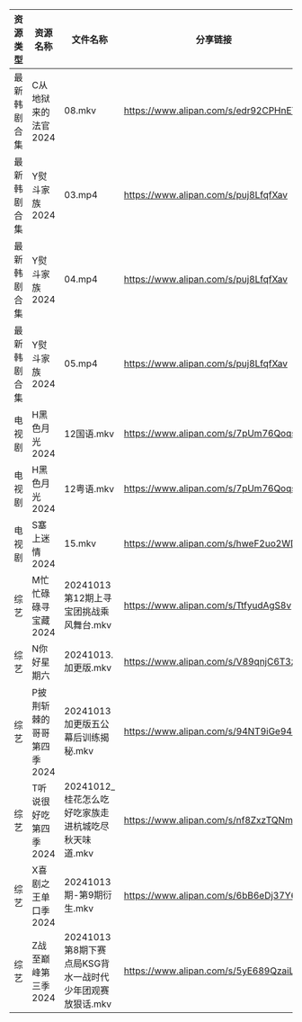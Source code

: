 | 资源类型   | 资源名称            | 文件名称                                 | 分享链接                                 | 更新时间                |
| ------ | --------------- | ------------------------------------ | ------------------------------------ | ------------------- |
| 最新韩剧合集 | C从地狱来的法官2024    | 08.mkv                               | https://www.alipan.com/s/edr92CPHnET | 2024-10-13 00:05:19 |
| 最新韩剧合集 | Y熨斗家族2024       | 03.mp4                               | https://www.alipan.com/s/puj8LfqfXav | 2024-10-13 12:06:47 |
| 最新韩剧合集 | Y熨斗家族2024       | 04.mp4                               | https://www.alipan.com/s/puj8LfqfXav | 2024-10-13 12:06:47 |
| 最新韩剧合集 | Y熨斗家族2024       | 05.mp4                               | https://www.alipan.com/s/puj8LfqfXav | 2024-10-13 12:06:47 |
| 电视剧    | H黑色月光2024       | 12国语.mkv                             | https://www.alipan.com/s/7pUm76Qoqso | 2024-10-13 14:05:35 |
| 电视剧    | H黑色月光2024       | 12粤语.mkv                             | https://www.alipan.com/s/7pUm76Qoqso | 2024-10-13 14:05:35 |
| 电视剧    | S塞上迷情2024       | 15.mkv                               | https://www.alipan.com/s/hweF2uo2WDH | 2024-10-13 14:06:28 |
| 综艺     | M忙忙碌碌寻宝藏2024    | 20241013第12期上寻宝团挑战乘风舞台.mkv           | https://www.alipan.com/s/TtfyudAgS8v | 2024-10-13 14:07:15 |
| 综艺     | N你好星期六          | 20241013.加更版.mkv                     | https://www.alipan.com/s/V89qnjC6T3z | 2024-10-13 14:07:30 |
| 综艺     | P披荆斩棘的哥哥第四季2024 | 20241013加更版五公幕后训练揭秘.mkv              | https://www.alipan.com/s/94NT9iGe94e | 2024-10-13 14:07:35 |
| 综艺     | T听说很好吃第四季2024   | 20241012_桂花怎么吃好吃家族走进杭城吃尽秋天味道.mkv     | https://www.alipan.com/s/nf8ZxzTQNmB | 2024-10-13 00:07:40 |
| 综艺     | X喜剧之王单口季2024    | 20241013期-第9期衍生.mkv                  | https://www.alipan.com/s/6bB6eDj37Y6 | 2024-10-13 14:08:12 |
| 综艺     | Z战至巅峰第三季2024    | 20241013第8期下赛点局KSG背水一战时代少年团观赛放狠话.mkv | https://www.alipan.com/s/5yE689QzaiL | 2024-10-13 14:08:22 |
